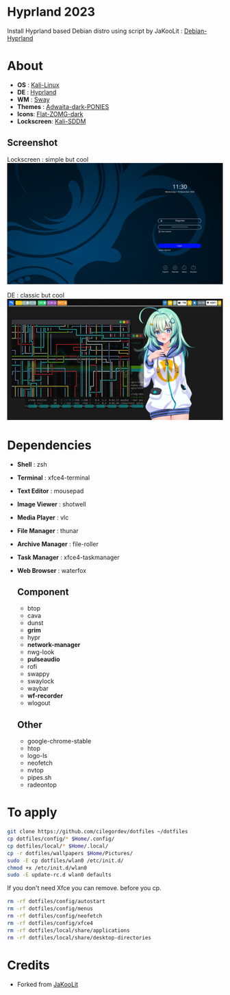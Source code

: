 # Hyprland 2023
Install Hyprland based Debian distro using script by JaKooLit : [Debian-Hyprland](https://github.com/JaKooLit/Debian-Hyprland)
# About

- **OS** : [Kali-Linux](https://www.kali.org/)
- **DE** : [Hyprland](https://hyprland.org/)
- **WM** : [Sway](https://swaywm.org/)
- **Themes** : [Adwaita-dark-PONIES](https://github.com/cilegordev/Flat-Adwaita)
- **Icons**: [Flat-ZOMG-dark](https://github.com/cilegordev/Flat-Adwaita)
- **Lockscreen**: [Kali-SDDM](https://github.com/cilegordev/kali-sddm)

## Screenshot

Lockscreen : simple but cool
![](src/sddm.png)

DE : classic but cool
![](src/hyprland.png)

# Dependencies

- **Shell** : zsh
- **Terminal** : xfce4-terminal
- **Text Editor** : mousepad
- **Image Viewer** : shotwell
- **Media Player** : vlc
- **File Manager** : thunar
- **Archive Manager** : file-roller
- **Task Manager** : xfce4-taskmanager
- **Web Browser** : waterfox

  ## Component
  - btop
  - cava
  - dunst
  - **grim**
  - hypr
  - **network-manager**
  - nwg-look
  - **pulseaudio**
  - rofi
  - swappy
  - swaylock
  - waybar
  - **wf-recorder**
  - wlogout

  ## Other
  - google-chrome-stable
  - htop
  - logo-ls
  - neofetch
  - nvtop
  - pipes.sh
  - radeontop

# To apply

```bash
git clone https://github.com/cilegordev/dotfiles ~/dotfiles
cp dotfiles/config/* $Home/.config/
cp dotfiles/local/* $Home/.local/
cp -r dotfiles/wallpapers $Home/Pictures/
sudo -E cp dotfiles/wlan0 /etc/init.d/
chmod +x /etc/init.d/wlan0
sudo -E update-rc.d wlan0 defaults
```
If you don't need Xfce you can remove. before you cp.

```bash
rm -rf dotfiles/config/autostart
rm -rf dotfiles/config/menus
rm -rf dotfiles/config/neofetch
rm -rf dotfiles/config/xfce4
rm -rf dotfiles/local/share/applications
rm -rf dotfiles/local/share/desktop-directories
```

# Credits

- Forked from [JaKooLit](https://github.com/JaKooLit/Hyprland-Dots)
